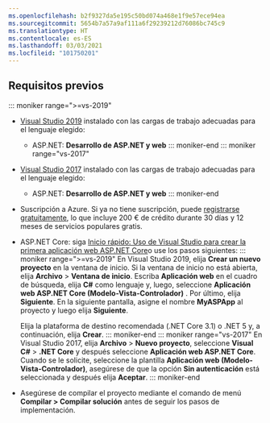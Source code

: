 ```yaml
---
ms.openlocfilehash: b2f9327da5e195c50bd074a468e1f9e57ece94ea
ms.sourcegitcommit: 5654b7a57a9af111a6f29239212d76086bc745c9
ms.translationtype: HT
ms.contentlocale: es-ES
ms.lasthandoff: 03/03/2021
ms.locfileid: "101750201"
---
```

## <a name="prerequisites"></a>Requisitos previos

::: moniker range=">=vs-2019"

* [Visual Studio 2019](https://visualstudio.microsoft.com/downloads) instalado con las cargas de trabajo adecuadas para el lenguaje elegido:
  * ASP.NET: **Desarrollo de ASP.NET y web**
::: moniker-end
::: moniker range="vs-2017"
* [Visual Studio 2017](https://visualstudio.microsoft.com/vs/older-downloads/?utm_medium=microsoft&utm_source=docs.microsoft.com&utm_campaign=vs+2017+download) instalado con las cargas de trabajo adecuadas para el lenguaje elegido:
  * ASP.NET: **Desarrollo de ASP.NET y web**
::: moniker-end

* Suscripción a Azure. Si ya no tiene suscripción, puede [registrarse gratuitamente](https://azure.microsoft.com/free/dotnet/), lo que incluye 200 € de crédito durante 30 días y 12 meses de servicios populares gratis.

* ASP.NET Core: siga [Inicio rápido: Uso de Visual Studio para crear la primera aplicación web ASP.NET Core](../../ide/quickstart-aspnet-core.md)o use los pasos siguientes:
  ::: moniker range=">=vs-2019"
  En Visual Studio 2019, elija **Crear un nuevo proyecto** en la ventana de inicio. Si la ventana de inicio no está abierta, elija **Archivo** > **Ventana de inicio**. Escriba **Aplicación web** en el cuadro de búsqueda, elija **C#** como lenguaje y, luego, seleccione **Aplicación web ASP.NET Core (Modelo-Vista-Controlador)** . Por último, elija **Siguiente**. En la siguiente pantalla, asigne el nombre **MyASPApp** al proyecto y luego elija **Siguiente**.

  Elija la plataforma de destino recomendada (.NET Core 3.1) o .NET 5 y, a continuación, elija **Crear**.
  ::: moniker-end
  ::: moniker range="vs-2017"
  En Visual Studio 2017, elija **Archivo**  >  **Nuevo proyecto**, seleccione **Visual C#**  >  **.NET Core** y después seleccione **Aplicación web ASP.NET Core**. Cuando se le solicite, seleccione la plantilla **Aplicación web (Modelo-Vista-Controlador)**, asegúrese de que la opción **Sin autenticación** está seleccionada y después elija **Aceptar**.
  ::: moniker-end

* Asegúrese de compilar el proyecto mediante el comando de menú **Compilar > Compilar solución** antes de seguir los pasos de implementación.